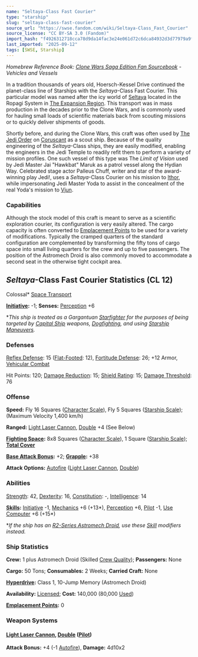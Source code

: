```yaml
---
name: "Seltaya-Class Fast Courier"
type: "starship"
slug: "seltaya-class-fast-courier"
source_url: "https://swse.fandom.com/wiki/Seltaya-Class_Fast_Courier"
source_license: "CC BY-SA 3.0 (Fandom)"
import_hash: "f4926312718cca78d9da14fac3e24e061d72c6dca84932d3d77979a9fee8ed04"
last_imported: "2025-09-12"
tags: [SWSE, Starship]
---
```

*Homebrew Reference Book: [Clone Wars Saga Edition Fan Sourcebook](https://swse.fandom.com/wiki/Clone_Wars_Saga_Edition_Fan_Sourcebook) - Vehicles and Vessels*

In a tradition thousands of years old, Hoersch-Kessel Drive continued the planet-class line of Starships with the *Seltaya*-Class Fast Courier. This particular model was named after the icy world of [Seltaya](https://swse.fandom.com/wiki/Seltaya) located in the Ropagi System in [The Expansion Region](https://swse.fandom.com/wiki/The_Expansion_Region). This transport was in mass production in the decades prior to the Clone Wars, and is commonly used for hauling small loads of scientific materials back from scouting missions or to quickly deliver shipments of goods.

Shortly before, and during the Clone Wars, this craft was often used by [The Jedi Order](https://swse.fandom.com/wiki/The_Jedi_Order) on [Coruscant](https://swse.fandom.com/wiki/Coruscant) as a scout ship. Because of the quality engineering of the *Seltaya*-Class ships, they are easily modified, enabling the engineers in the Jedi Temple to readily refit them to perform a variety of mission profiles. One such vessel of this type was The *Limit of Vision* used by Jedi Master Jai "Hawkbat" Maruk as a patrol vessel along the Hydian Way. Celebrated stage actor Palleus Chuff, writer and star of the award-winning play Jedi!, uses a *Seltaya*-Class Courier on his mission to [Ithor](https://swse.fandom.com/wiki/Ithor), while impersonating Jedi Master Yoda to assist in the concealment of the real Yoda's mission to [Vjun](https://swse.fandom.com/wiki/Vjun).

### Capabilities
Although the stock model of this craft is meant to serve as a scientific exploration courier, its configuration is very easily altered. The cargo capacity is often converted to [Emplacement Points](https://swse.fandom.com/wiki/Emplacement_Points) to be used for a variety of modifications. Typically the cramped quarters of the standard configuration are complemented by transforming the fifty tons of cargo space into small living quarters for the crew and up to five passengers. The position of the Astromech Droid is also commonly moved to accommodate a second seat in the otherwise tight cockpit area.

## *Seltaya*-Class Fast Courier Statistics (CL 12)
Colossal* [Space Transport](https://swse.fandom.com/wiki/Space_Transports)

**[Initiative](https://swse.fandom.com/wiki/Initiative):** -1; **Senses:** [Perception](https://swse.fandom.com/wiki/Perception) +6

**This ship is treated as a Gargantuan [Starfighter](https://swse.fandom.com/wiki/Starfighter) for the purposes of being targeted by [Capital Ship](https://swse.fandom.com/wiki/Capital_Ship) weapons, [Dogfighting](https://swse.fandom.com/wiki/Dogfighting), and using [Starship Maneuvers](https://swse.fandom.com/wiki/Starship_Maneuvers).*
### Defenses
[Reflex Defense](https://swse.fandom.com/wiki/Reflex_Defense_(Vehicles)): 15 ([Flat-Footed](https://swse.fandom.com/wiki/Flat-Footed): 12), [Fortitude Defense](https://swse.fandom.com/wiki/Fortitude_Defense_(Vehicles)): 26; +12 Armor, [Vehicular Combat](https://swse.fandom.com/wiki/Vehicular_Combat)

Hit Points: 120; [Damage Reduction](https://swse.fandom.com/wiki/Damage_Reduction): 15; [Shield Rating](https://swse.fandom.com/wiki/Shield_Rating): 15; [Damage Threshold](https://swse.fandom.com/wiki/Damage_Threshold_(Vehicles)): 76
### Offense
**Speed:** Fly 16 Squares ([Character Scale](https://swse.fandom.com/wiki/Character_Scale)), Fly 5 Squares ([Starship Scale](https://swse.fandom.com/wiki/Starship_Scale)); (Maximum Velocity 1,400 km/h)

**Ranged:** [Light Laser Cannon](https://swse.fandom.com/wiki/Light_Laser_Cannon), [Double](https://swse.fandom.com/wiki/Double) +4 (See Below)

**[Fighting Space](https://swse.fandom.com/wiki/Fighting_Space):** 8x8 Squares ([Character Scale](https://swse.fandom.com/wiki/Character_Scale)), 1 Square ([Starship Scale](https://swse.fandom.com/wiki/Starship_Scale)); **[Total Cover](https://swse.fandom.com/wiki/Total_Cover)**

**[Base Attack Bonus](https://swse.fandom.com/wiki/Base_Attack_Bonus):** +2; **[Grapple](https://swse.fandom.com/wiki/Grapple):** +38

**Attack Options:** [Autofire](https://swse.fandom.com/wiki/Autofire_(Vehicle_Combat)) ([Light Laser Cannon](https://swse.fandom.com/wiki/Light_Laser_Cannon), [Double](https://swse.fandom.com/wiki/Double))
### Abilities
[Strength](https://swse.fandom.com/wiki/Strength): 42, [Dexterity](https://swse.fandom.com/wiki/Dexterity): 16, [Constitution](https://swse.fandom.com/wiki/Constitution): -, [Intelligence](https://swse.fandom.com/wiki/Intelligence): 14

**[Skills](https://swse.fandom.com/wiki/Skills):** [Initiative](https://swse.fandom.com/wiki/Initiative) -1, [Mechanics](https://swse.fandom.com/wiki/Mechanics) +6 (+13*), [Perception](https://swse.fandom.com/wiki/Perception) +6, [Pilot](https://swse.fandom.com/wiki/Pilot) -1, [Use Computer](https://swse.fandom.com/wiki/Use_Computer) +6 (+15*)

**If the ship has an [R2-Series Astromech Droid](https://swse.fandom.com/wiki/R2-Series_Astromech_Droid), use these [Skill](https://swse.fandom.com/wiki/Skill) modifiers instead.*
### Ship Statistics
**Crew:** 1 plus Astromech Droid (Skilled [Crew Quality](https://swse.fandom.com/wiki/Crew_Quality)); **Passengers:** None

**Cargo:** 50 Tons; **Consumables:** 2 Weeks; **Carried Craft:** None

**[Hyperdrive](https://swse.fandom.com/wiki/Hyperdrive):** Class 1, 10-Jump Memory (Astromech Droid)

**Availability:** [Licensed](https://swse.fandom.com/wiki/Licensed); **Cost:** 140,000 (80,000 [Used](https://swse.fandom.com/wiki/Used))

**[Emplacement Points](https://swse.fandom.com/wiki/Emplacement_Points):** 0
### Weapon Systems
#### **[Light Laser Cannon](https://swse.fandom.com/wiki/Light_Laser_Cannon), [Double](https://swse.fandom.com/wiki/Double) ([Pilot](https://swse.fandom.com/wiki/Pilot_(Vehicle_Combat)))**
**Attack Bonus:** +4 (-1 [Autofire](https://swse.fandom.com/wiki/Autofire_(Vehicle_Combat))), **Damage:** 4d10x2